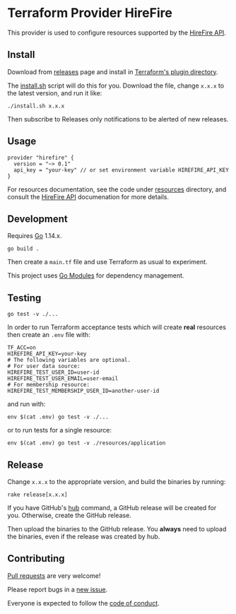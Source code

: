 # Terraform Provider HireFire

This provider is used to configure resources supported by the [HireFire API].

[HireFire API]: https://docs.hirefire.io/


Install
---

Download from [releases] page and install in [Terraform's plugin directory].

The [install.sh] script will do this for you. Download the file, change `x.x.x`
to the latest version, and run it like:

    ./install.sh x.x.x

Then subscribe to Releases only notifications to be alerted of new releases.

[releases]: https://github.com/carwow/terraform-provider-hirefire/releases
[Terraform's plugin directory]: https://www.terraform.io/docs/configuration/providers.html#third-party-plugins
[install.sh]: https://github.com/carwow/terraform-provider-hirefire/blob/master/install.sh


Usage
---

    provider "hirefire" {
      version = "~> 0.1"
      api_key = "your-key" // or set environment variable HIREFIRE_API_KEY
    }

For resources documentation, see the code under [resources] directory, and
consult the [HireFire API] documenation for more details.

[resources]: https://github.com/carwow/terraform-provider-hirefire/tree/master/resources


Development
---

Requires [Go] 1.14.x.

    go build .

Then create a `main.tf` file and use Terraform as usual to experiment.

This project uses [Go Modules] for dependency management.

[Go]: https://golang.org/doc/install
[Go Modules]: https://github.com/golang/go/wiki/Modules


Testing
---

    go test -v ./...

In order to run Terraform acceptance tests which will create **real** resources
then create an `.env` file with:

    TF_ACC=on
    HIREFIRE_API_KEY=your-key
    # The following variables are optional.
    # For user data source:
    HIREFIRE_TEST_USER_ID=user-id
    HIREFIRE_TEST_USER_EMAIL=user-email
    # For membership resource:
    HIREFIRE_TEST_MEMBERSHIP_USER_ID=another-user-id

and run with:

    env $(cat .env) go test -v ./...

or to run tests for a single resource:

    env $(cat .env) go test -v ./resources/application


Release
---

Change `x.x.x` to the appropriate version, and build the binaries by running:

    rake release[x.x.x]

If you have GitHub's [hub] command, a GitHub release will be created for you.
Otherwise, create the GitHub release.

Then upload the binaries to the GitHub release. You **always** need to upload
the binaries, even if the release was created by hub.

[hub]: https://github.com/github/hub


Contributing
---

[Pull requests] are very welcome!

Please report bugs in a [new issue].

Everyone is expected to follow the [code of conduct].

[Pull requests]: https://github.com/carwow/terraform-provider-hirefire/pulls
[new issue]: https://github.com/carwow/terraform-provider-hirefire/issues/new
[code of conduct]: https://github.com/carwow/terraform-provider-hirefire/tree/master/CODE_OF_CONDUCT.md
